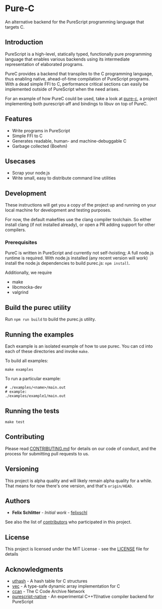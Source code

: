 # Pure-C

An alternative backend for the PureScript programming language that targets C.

## Introduction

PureScript is a high-level, statically typed, functionally pure programming
language that enables various backends using its intermediate representation of
elaborated programs.

PureC provides a backend that transpiles to the C programming language, thus
enabling native, ahead-of-time compilation of PureScript programs. With a dead
simple FFI to C, performance critical sections can easily be implemented outside
of PureScript when the need arises.

For an example of how PureC could be used, take a look at
[pure-c](https://github.com/pure-c/purec-uv), a project implementing both
purescript-aff and bindings to libuv on top of PureC.

## Features

* Write programs in PureScript
* Simple FFI to C
* Generates readable, human- and machine-debuggable C
* Garbage collected (Boehm)

## Usecases

* Scrap your node.js
* Write small, easy to distribute command line utilities

## Development

These instructions will get you a copy of the project up and running on your
local machine for development and testing purposes.

For now, the default makefiles use the clang compiler toolchain. So either
install clang (if not installed already), or open a PR adding support for other
compilers.

### Prerequisites

PureC is written in PureScript and currently not self-hoisting; A full node.js
runtime is required. With node.js installed (any recent version will work)
install the node.js dependencies to build purec.js: `npm install`.

Additionally, we require

* make
* libcmocka-dev
* valgrind

## Build the purec utility

Run `npm run build` to build the purec.js utility.

## Running the examples

Each example is an isolated example of how to use purec.
You can cd into each of these directories and invoke `make`.

To build all examples:

```
make examples
```

To run a particular example:

```
# ./examples/<name>/main.out
# example:
./examples/example1/main.out
```

## Running the tests

```
make test
```

## Contributing

Please read [CONTRIBUTING.md](#) for details on our code of
conduct, and the process for submitting pull requests to us.

## Versioning

This project is alpha quality and will likely remain alpha quality for a while.
That means for now there's one version, and that's `origin/HEAD`.

## Authors

* **Felix Schlitter** - *Initial work* - [felixschl](https://github.com/felixschl)

See also the list of [contributors](https://github.com/pure-c/pure-c/contributors) who participated in this project.

## License

This project is licensed under the MIT License - see the [LICENSE](LICENSE) file for details

## Acknowledgments

* [uthash](https://github.com/troydhanson/uthash) - A hash table for C structures
* [vec](https://github.com/rxi/vec) - A type-safe dynamic array implementation for C
* [ccan](https://github.com/rustyrussell/ccan) - The C Code Archive Network
* [purescript-native](https://github.com/andyarvanitis/purescript-native) - An experimental C++11/native compiler backend for PureScript
